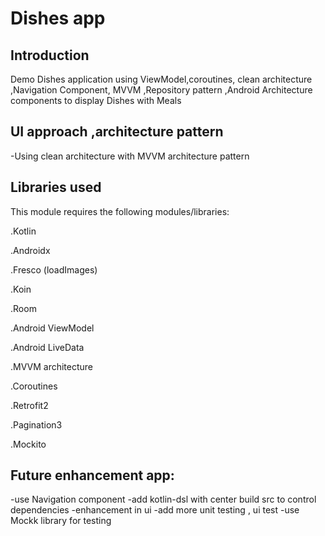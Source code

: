 # Dishes app

## Introduction

Demo Dishes application using  ViewModel,coroutines, clean architecture ,Navigation Component, MVVM ,Repository pattern ,Android Architecture components to display Dishes with Meals
## UI approach ,architecture pattern

-Using clean architecture with MVVM architecture pattern


## Libraries used
This module requires the following modules/libraries:

.Kotlin

.Androidx

.Fresco (loadImages)

.Koin

.Room

.Android ViewModel

.Android LiveData

.MVVM architecture

.Coroutines

.Retrofit2

.Pagination3

.Mockito

## Future enhancement app:

-use Navigation component
-add kotlin-dsl with center build src to control dependencies
-enhancement in ui
-add more unit testing , ui test
-use Mockk library for testing








